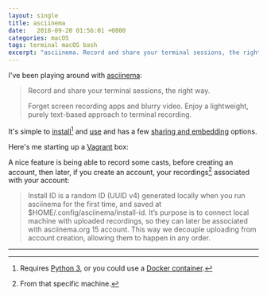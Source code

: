 ```yaml
---
layout: single
title: asciinema
date:   2018-09-20 01:56:01 +0800
categories: macOS
tags: terminal macOS bash
excerpt: "asciinema. Record and share your terminal sessions, the right way."
---
```


I've been playing around with [asciinema](https://asciinema.org/):

>Record and share your terminal sessions, the right way.
>
>Forget screen recording apps and blurry video. Enjoy a lightweight, purely text-based approach to terminal recording.

It's simple to [install](https://asciinema.org/docs/installation)[^fn-req] and [use](https://asciinema.org/docs/usage) and has a few [sharing and embedding](https://asciinema.org/docs/embedding) options.

Here's me starting up a [Vagrant](https://www.vagrantup.com/) box:

<script src="https://asciinema.org/a/MEjWz4OBlLHalz4xuyTHkCaSH.js" id="asciicast-MEjWz4OBlLHalz4xuyTHkCaSH" async data-preload="false" ></script>

A nice feature is being able to record some casts, before creating an account, then later, if you create an account, your recordings[^fn-id] associated with your account:

>Install ID is a random ID (UUID v4) generated locally when you run asciinema for the first time, and saved at $HOME/.config/asciinema/install-id. It’s purpose is to connect local machine with uploaded recordings, so they can later be associated with asciinema.org 15 account. This way we decouple uploading from account creation, allowing them to happen in any order.

[^fn-req]: Requires [Python 3](https://www.python.org/), or you could use a [Docker container](https://asciinema.org/docs/installation#running-in-docker-container).
[^fn-id]: From that specific machine.

***
